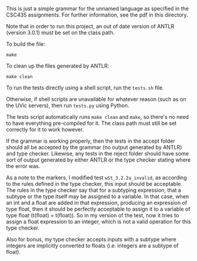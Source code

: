 This is just a simple grammar for the unnamed language as specified in the CSC435 assignments.
For further information, see the pdf in this directory.

Note that in order to run this project, an out of date version of ANTLR (version 3.0.1) must be set on the class path.

To build the file:

`make`

To clean up the files generated by ANTLR:

`make clean`

To run the tests directly using a shell script, run the `tests.sh` file.

Otherwise, if shell scripts are unavailable for whatever reason (such as on the UVic servers), then run `tests.py` using Python.

The tests script automatically runs `make clean` and `make`, so there's no need to have everything pre-compiled for it. The class path must still be set correctly for it to work however.

If the grammar is working properly, then the tests in the accept folder should all be accepted by the grammar (no output generated by ANTLR) and type checker. Likewise, any tests in the reject folder should have some sort of output generated by either ANTLR or the type checker stating where the error was.

As a note to the markers, I modified test `wSt_3.2.2a_invalid`, as according to the rules defined in the type checker, this input should be acceptable. The rules in the type checker say that for a subtyping expression, that a subtype or the type itself may be assigned to a variable. In that case, when an int and a float are added in that expression, producing an expression of type float, then it should be perfectly acceptable to assign it to a variable of type float (t(float) = t(float)). So in my version of the test, now it tries to assign a float expression to an integer, which is not a valid operation for this type checker.

Also for bonus, my type checker accepts inputs with a subtype where integers are implicitly converted to floats (i.e. integers are a subtype of float).
